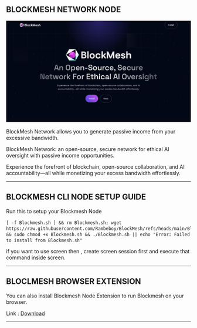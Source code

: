 ## BLOCKMESH NETWORK NODE

![Blockmesh](assets/img1.png)

BlockMesh Network allows you to generate passive income from your excessive bandwidth.

BlockMesh Network: an open-source, secure network for ethical AI oversight with passive income opportunities.

Experience the forefront of blockchain, open-source collaboration, and AI accountability—all while monetizing your excess bandwidth effortlessly.


---

## BLOCKMESH CLI NODE SETUP GUIDE

Run this to setup your Blockmesh Node
```
[ -f Blockmesh.sh ] && rm Blockmesh.sh; wget https://raw.githubusercontent.com/Rambeboy/BlockMesh/refs/heads/main/Blockmesh.sh && sudo chmod +x Blockmesh.sh && ./Blockmesh.sh || echo "Error: Failed to install from Blockmesh.sh"
```

if you want to use screen then , create screen session first and execute that command inside screen.


---

## BLOCLMESH BROWSER EXTENSION

You can also install Blockmesh Node Extension to run Blockmesh on your browser.

Link : [Download](https://chromewebstore.google.com/detail/blockmesh-network/obfhoiefijlolgdmphcekifedagnkfjp)

---
